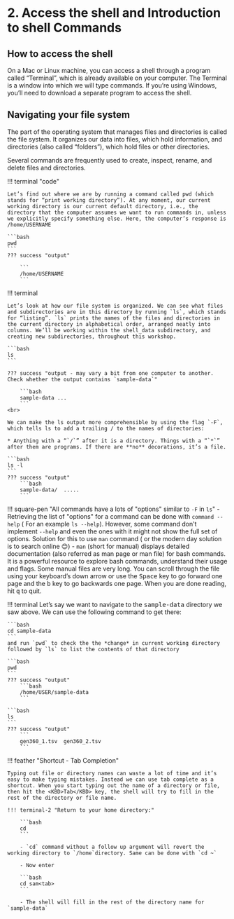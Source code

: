# 2. Access the shell and Introduction to shell Commands 

## How to access the shell 

On a Mac or Linux machine, you can access a shell through a program called “Terminal”, which is already available on your computer. The Terminal is a window into which we will type commands. If you’re using Windows, you’ll need to download a separate program to access the shell.


## Navigating your file system 

The part of the operating system that manages files and directories is called the file system. It organizes our data into files, which hold information, and directories (also called “folders”), which hold files or other directories.

Several commands are frequently used to create, inspect, rename, and delete files and directories.

!!! terminal "code"

    Let’s find out where we are by running a command called pwd (which stands for “print working directory”). At any moment, our current working directory is our current default directory, i.e., the directory that the computer assumes we want to run commands in, unless we explicitly specify something else. Here, the computer’s response is /home/USERNAME

    ```bash
    pwd
    ```
    ??? success "output"

        ```
        /home/USERNAME
        ```
!!! terminal 

    Let’s look at how our file system is organized. We can see what files and subdirectories are in this directory by running `ls`, which stands for “listing”. `ls` prints the names of the files and directories in the current directory in alphabetical order, arranged neatly into columns. We’ll be working within the shell_data subdirectory, and creating new subdirectories, throughout this workshop.

    ```bash
    ls
    ```

    ??? success "output - may vary a bit from one computer to another. Check whether the output contains `sample-data`"

        ```bash
        sample-data ...
        ```
    <br>

    We can make the ls output more comprehensible by using the flag `-F`, which tells ls to add a trailing / to the names of directories:

    * Anything with a “`/`” after it is a directory. Things with a “`*`” after them are programs. If there are **no** decorations, it’s a file.
        
    ```bash
    ls -l
    ```
    ??? success "output"
        ```bash
        sample-data/  .....
        ``` 
!!! square-pen "All commands have a lots of "options" similar to `-F` in `ls`"
    - Retrieving the list of  "options" for a command can be done with `command --help`  ( For an example `ls --help`).  However, some command don't implement `--help` and even the ones with it might not show the full set of options. Solution for this to use `man` command ( or the modern day solution is to search online 😊)
    - `man` (short for manual) displays detailed documentation (also referred as man page or man file) for bash commands. It is a powerful resource to explore bash commands, understand their usage and flags. Some manual files are very long. You can scroll through the file using your keyboard’s down arrow or use the <KBD>Space</KBD> key to go forward one page and the <KBD>b</KBD> key to go backwards one page. When you are done reading, hit <KBD>q</KBD> to quit.

!!! terminal 
    Let’s say we want to navigate to the <KBD>sample-data</KBD> directory we saw above. We can use the following command to get there:

    ```bash
    cd sample-data
    ```
    and run `pwd` to check the the *change* in current working directory followed by `ls` to list the contents of that directory

    ```bash
    pwd
    ```
    ??? success "output"
        ```bash
        /home/USER/sample-data
        ```

    ```bash
    ls 
    ```
    ??? success "output"
        ```
        gen360_1.tsv  gen360_2.tsv
        ```
!!! feather "Shortcut - Tab Completion"

    Typing out file or directory names can waste a lot of time and it’s easy to make typing mistakes. Instead we can use tab complete as a shortcut. When you start typing out the name of a directory or file, then hit the <KBD>Tab</KBD> key, the shell will try to fill in the rest of the directory or file name.

    !!! terminal-2 "Return to your home directory:"

        ```bash
        cd
        ```

        - `cd` command without a follow up argument will revert the working directory to `/home`directory. Same can be done with `cd ~`
        
        - Now enter
        
        ```bash
        cd sam<tab>
        ```
        
        - The shell will fill in the rest of the directory name for `sample-data`